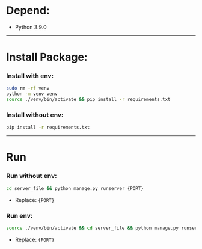 # Depend:
- Python 3.9.0
---
# Install Package:
### Install with env:    
```bash 
sudo rm -rf venv
python -m venv venv
source ./venv/bin/activate && pip install -r requirements.txt
```
### Install without env: 
```bash 
pip install -r requirements.txt
```
---
# Run
### Run without env:
```bash
cd server_file && python manage.py runserver {PORT}
``` 
- Replace: ```{PORT}```

### Run env:
```bash 
source ./venv/bin/activate && cd server_file && python manage.py runserver {PORT}
``` 
- Replace: ```{PORT}```
